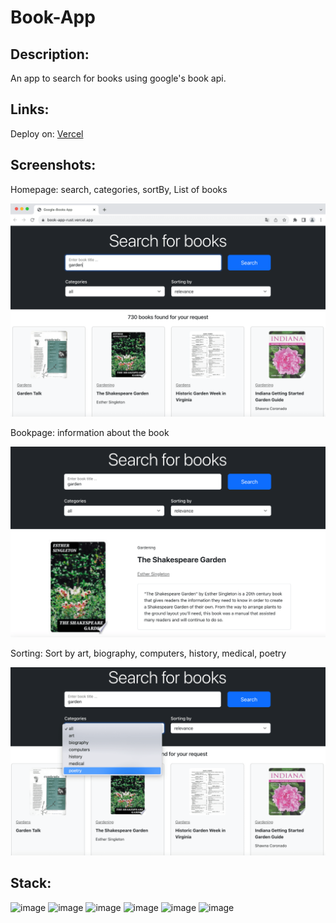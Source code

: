 # Book-App

## Description:

An app to search for books using google's book api.

## Links:

Deploy on: <a href="https://book-app-rust.vercel.app/">Vercel<a>

## Screenshots:

Homepage: search, categories, sortBy, List of books

![Home-Page](/src/images/demo.home.png)

Bookpage: information about the book

![Book-Page](/src/images/demo.book.png)

Sorting: Sort by art, biography, computers, history, medical, poetry

![Sorting](/src/images/demo.sort.png)

## Stack:

![image](https://img.shields.io/badge/React-20232A?style=for-the-badge&logo=react&logoColor=61DAFB)
![image](https://img.shields.io/badge/Redux-593D88?style=for-the-badge&logo=redux&logoColor=white)
![image](https://img.shields.io/badge/React_Router-CA4245?style=for-the-badge&logo=react-router&logoColor=white)
![image](https://img.shields.io/badge/Bootstrap-563D7C?style=for-the-badge&logo=bootstrap&logoColor=white)
![image](https://img.shields.io/badge/JavaScript-323330?style=for-the-badge&logo=javascript&logoColor=F7DF1E)
![image](https://img.shields.io/badge/axios-671ddf?&style=for-the-badge&logo=axios&logoColor=white)
